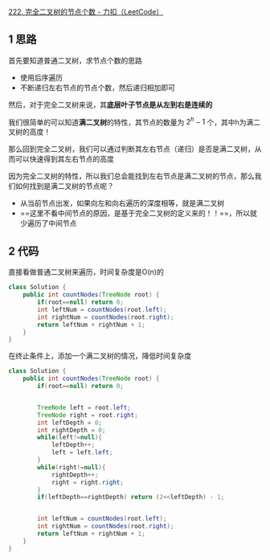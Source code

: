 [222. 完全二叉树的节点个数 - 力扣（LeetCode）](https://leetcode.cn/problems/count-complete-tree-nodes/description/)

## 1 思路

首先要知道普通二叉树，求节点个数的思路
- 使用后序遍历
- 不断递归左右节点的节点个数，然后递归相加即可

然后，对于完全二叉树来说，其**底层叶子节点是从左到右是连续的**

我们很简单的可以知道**满二叉树**的特性，其节点的数量为 $2^h - 1$ 个，其中h为满二叉树的高度！

那么回到完全二叉树，我们可以通过判断其左右节点（递归）是否是满二叉树，从而可以快速得到其左右节点的高度

因为完全二叉树的特性，所以我们总会能找到左右节点是满二叉树的节点，那么我们如何找到是满二叉树的节点呢？
- 从当前节点出发，如果向左和向右遍历的深度相等，就是满二叉树
- ==这里不看中间节点的原因，是基于完全二叉树的定义来的！！==，所以就少遍历了中间节点


## 2 代码

直接看做普通二叉树来遍历，时间复杂度是O(n)的
```java
class Solution {
    public int countNodes(TreeNode root) {
        if(root==null) return 0;
        int leftNum = countNodes(root.left);
        int rightNum = countNodes(root.right);
        return leftNum + rightNum + 1;
    }
}
```

在终止条件上，添加一个满二叉树的情况，降低时间复杂度
```java
class Solution {
    public int countNodes(TreeNode root) {
        if(root==null) return 0;


        TreeNode left = root.left;
        TreeNode right = root.right;
        int leftDepth = 0;
        int rightDepth = 0;
        while(left!=null){
            leftDepth++;
            left = left.left;
        }
        while(right!=null){
            rightDepth++;
            right = right.right;
        }
        if(leftDepth==rightDepth) return (2<<leftDepth) - 1;


        int leftNum = countNodes(root.left);
        int rightNum = countNodes(root.right);
        return leftNum + rightNum + 1;
    }
}
```